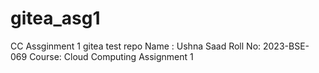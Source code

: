 # gitea_asg1

CC Assginment 1 gitea test repo
Name : Ushna Saad
Roll No: 2023-BSE-069
Course: Cloud Computing
Assignment 1
